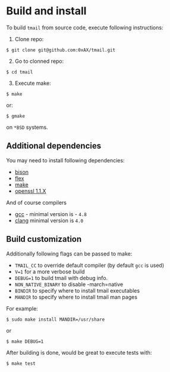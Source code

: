 # Build and install

To build `tmail` from source code, execute following instructions:

1. Clone repo:

```
$ git clone git@github.com:0xAX/tmail.git
```

2. Go to clonned repo:

```
$ cd tmail
```

3. Execute make:

```
$ make
```

or:

```
$ gmake
```

on `*BSD` systems.

## Additional dependencies

You may need to install following dependencies:

  * [bison](https://www.gnu.org/software/bison/)
  * [flex](https://www.gnu.org/software/flex/)
  * [make](https://www.gnu.org/software/make/)
  * [openssl 1.1.X](https://www.openssl.org/)

And of course compilers

  * [gcc](https://gcc.gnu.org/) - minimal version is - `4.8`
  * [clang](https://clang.llvm.org/) minimal version is `4.0`

## Build customization

Additionally following flags can be passed to make:

  * `TMAIL_CC` to override default compiler (by default `gcc` is used)
  * `V=1` for a more verbose build
  * `DEBUG=1` to build tmail with debug info.
  * `NON_NATIVE_BINARY` to disable -march=native
  * `BINDIR` to specify where to install tmail executables
  * `MANDIR` to specify where to install tmail man pages

For example:

```
$ sudo make install MANDIR=/usr/share
```

or

```
$ make DEBUG=1
```

After building is done, would be great to execute tests with:

```
$ make test
```
